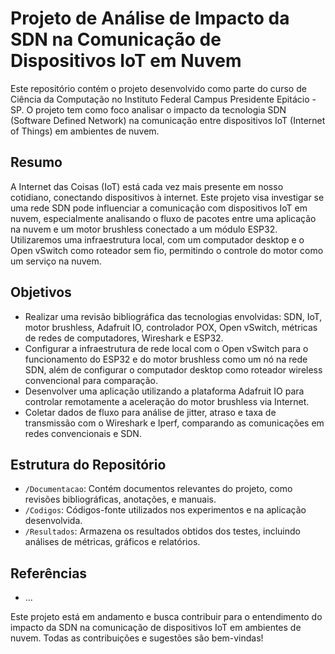 # Projeto de Análise de Impacto da SDN na Comunicação de Dispositivos IoT em Nuvem

Este repositório contém o projeto desenvolvido como parte do curso de Ciência da Computação no Instituto Federal Campus Presidente Epitácio - SP. O projeto tem como foco analisar o impacto da tecnologia SDN (Software Defined Network) na comunicação entre dispositivos IoT (Internet of Things) em ambientes de nuvem.

## Resumo

A Internet das Coisas (IoT) está cada vez mais presente em nosso cotidiano, conectando dispositivos à internet. Este projeto visa investigar se uma rede SDN pode influenciar a comunicação com dispositivos IoT em nuvem, especialmente analisando o fluxo de pacotes entre uma aplicação na nuvem e um motor brushless conectado a um módulo ESP32. Utilizaremos uma infraestrutura local, com um computador desktop e o Open vSwitch como roteador sem fio, permitindo o controle do motor como um serviço na nuvem.

## Objetivos

- Realizar uma revisão bibliográfica das tecnologias envolvidas: SDN, IoT, motor brushless, Adafruit IO, controlador POX, Open vSwitch, métricas de redes de computadores, Wireshark e ESP32.
- Configurar a infraestrutura de rede local com o Open vSwitch para o funcionamento do ESP32 e do motor brushless como um nó na rede SDN, além de configurar o computador desktop como roteador wireless convencional para comparação.
- Desenvolver uma aplicação utilizando a plataforma Adafruit IO para controlar remotamente a aceleração do motor brushless via Internet.
- Coletar dados de fluxo para análise de jitter, atraso e taxa de transmissão com o Wireshark e Iperf, comparando as comunicações em redes convencionais e SDN.

## Estrutura do Repositório

- `/Documentacao`: Contém documentos relevantes do projeto, como revisões bibliográficas, anotações, e manuais.
- `/Codigos`: Códigos-fonte utilizados nos experimentos e na aplicação desenvolvida.
- `/Resultados`: Armazena os resultados obtidos dos testes, incluindo análises de métricas, gráficos e relatórios.

## Referências

- ...

Este projeto está em andamento e busca contribuir para o entendimento do impacto da SDN na comunicação de dispositivos IoT em ambientes de nuvem. Todas as contribuições e sugestões são bem-vindas!
